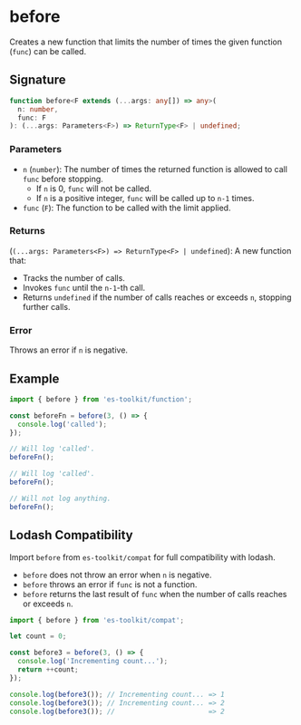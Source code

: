 # before

Creates a new function that limits the number of times the given function (`func`) can be called.

## Signature

```typescript
function before<F extends (...args: any[]) => any>(
  n: number,
  func: F
): (...args: Parameters<F>) => ReturnType<F> | undefined;
```

### Parameters

- `n` (`number`): The number of times the returned function is allowed to call `func` before stopping.
  - If `n` is 0, `func` will not be called.
  - If `n` is a positive integer, `func` will be called up to `n-1` times.
- `func` (`F`): The function to be called with the limit applied.

### Returns

(`(...args: Parameters<F>) => ReturnType<F> | undefined`): A new function that:

- Tracks the number of calls.
- Invokes `func` until the `n-1`-th call.
- Returns `undefined` if the number of calls reaches or exceeds `n`, stopping further calls.

### Error

Throws an error if `n` is negative.

## Example

```typescript
import { before } from 'es-toolkit/function';

const beforeFn = before(3, () => {
  console.log('called');
});

// Will log 'called'.
beforeFn();

// Will log 'called'.
beforeFn();

// Will not log anything.
beforeFn();
```

## Lodash Compatibility

Import `before` from `es-toolkit/compat` for full compatibility with lodash.

- `before` does not throw an error when `n` is negative.
- `before` throws an error if `func` is not a function.
- `before` returns the last result of `func` when the number of calls reaches or exceeds `n`.

```typescript
import { before } from 'es-toolkit/compat';

let count = 0;

const before3 = before(3, () => {
  console.log('Incrementing count...');
  return ++count;
});

console.log(before3()); // Incrementing count... => 1
console.log(before3()); // Incrementing count... => 2
console.log(before3()); //                       => 2
```
